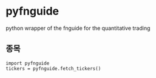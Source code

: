 # pyfnguide
python wrapper of the fnguide for the quantitative trading

## 종목 

```
import pyfnguide
tickers = pyfnguide.fetch_tickers()
```
